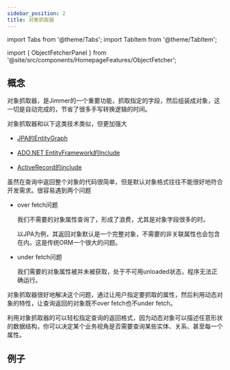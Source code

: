 ```yaml
---
sidebar_position: 2
title: 对象抓取器
---
```


import Tabs from '@theme/Tabs';
import TabItem from '@theme/TabItem';

import { ObjectFetcherPanel } from '@site/src/components/HomepageFeatures/ObjectFetcher';

## 概念
对象抓取器，是Jimmer的一个重要功能，抓取指定的字段，然后组装成对象，这一切是自动完成的，节省了很多手写转换逻辑的时间。

对象抓取器和以下这类技术类似，但更加强大

- [JPA的EntityGraph](https://www.baeldung.com/jpa-entity-graph)

- [ADO.NET EntityFramework的Include](https://docs.microsoft.com/en-us/dotnet/api/system.data.objects.objectquery-1.include?view=netframework-4.8)

- [ActiveRecord的include](https://guides.rubyonrails.org/active_record_querying.html#includes)

虽然在查询中返回整个对象的代码很简单，但是默认对象格式往往不能很好地符合开发需求。很容易遇到两个问题

-   over fetch问题

    我们不需要的对象属性查询了，形成了浪费，尤其是对象字段很多的时。

    以JPA为例，其返回对象默认是一个完整对象，不需要的非关联属性也会包含在内。这是传统ORM一个很大的问题。

-   under fetch问题

    我们需要的对象属性被并未被获取，处于不可用unloaded状态，程序无法正确运行。

对象抓取器很好地解决这个问题，通过让用户指定要抓取的属性，然后利用动态对象的特性，让查询返回的对象既不over fetch也不under fetch。

利用对象抓取器的可以轻松指定查询的返回格式，因为动态对象可以描述任意形状的数据结构，你可以决定某个业务视角是否需要查询某些实体、关系、甚至每一个属性。

## 例子

<ObjectFetcherPanel/>
